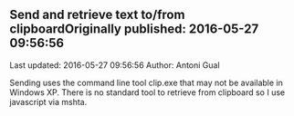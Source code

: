 ## Send  and retrieve text to/from clipboardOriginally published: 2016-05-27 09:56:56 
Last updated: 2016-05-27 09:56:56 
Author: Antoni Gual 
 
Sending uses the command line tool clip.exe that may not be available in Windows XP. There is no standard tool to retrieve from clipboard so I use javascript via mshta.